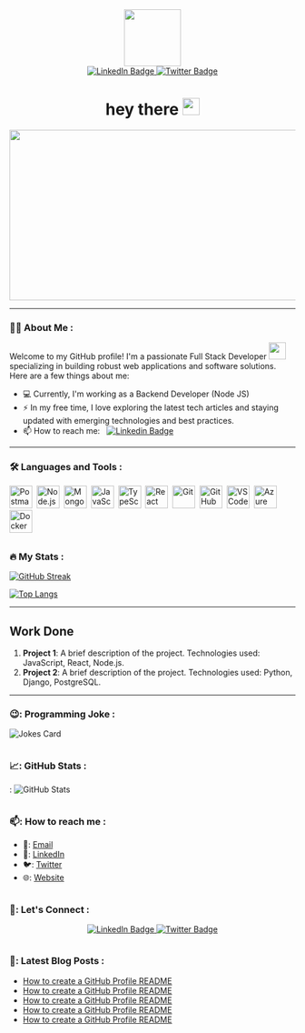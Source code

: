 <div align="center">
<div id="header">
  <img src="https://media.giphy.com/media/M9gbBd9nbDrOTu1Mqx/giphy.gif" width="100"/>
</div>

<div id="badges">
  <a href="your-linkedin-URL">
    <img src="https://img.shields.io/badge/LinkedIn-blue?style=for-the-badge&logo=linkedin&logoColor=white" alt="LinkedIn Badge"/>
  </a>
  <a href="your-twitter-URL">
    <img src="https://img.shields.io/badge/Twitter-blue?style=for-the-badge&logo=twitter&logoColor=white" alt="Twitter Badge"/>
  </a>
</div>
<div>
<img 
src="https://komarev.com/ghpvc/?username=ghulammohiodin&style=flat-square&color=blue" alt=""/>
</div>
<h1>
  hey there
  <img src="https://media.giphy.com/media/hvRJCLFzcasrR4ia7z/giphy.gif" width="30px"/>
</h1>
<div >
  <img src="https://media.giphy.com/media/dWesBcTLavkZuG35MI/giphy.gif" width="600" height="300"/>
</div>

</div>

---

### :man_technologist: About Me :

Welcome to my GitHub profile! I'm a passionate Full Stack Developer <img src="https://media.giphy.com/media/WUlplcMpOCEmTGBtBW/giphy.gif" width="30"> specializing in building robust web applications and software solutions. Here are a few things about me:

- 💻 Currently, I'm working as a Backend Developer (Node JS)
- ⚡ In my free time, I love exploring the latest tech articles and staying updated with emerging technologies and best practices.
- 📫 How to reach me: &nbsp; [![Linkedin Badge](https://img.shields.io/badge/-Shekhar-blue?style=flat&logo=Linkedin&logoColor=white)](your-linkedIn-Url)

---

### :hammer_and_wrench: Languages and Tools :

<div>

<img src="https://www.vectorlogo.zone/logos/getpostman/getpostman-icon.svg" title="Postman"  alt="Postman" width="40" height="40"/>&nbsp; <img src="https://www.vectorlogo.zone/logos/nodejs/nodejs-icon.svg" title="Node.js"  alt="Node.js" width="40" height="40"/> &nbsp;<img src="https://www.vectorlogo.zone/logos/mongodb/mongodb-icon.svg" title="MongoDB"  alt="MongoDB" width="40" height="40"/>&nbsp; <img src="https://www.vectorlogo.zone/logos/javascript/javascript-icon.svg" title="JavaScript"  alt="JavaScript" width="40" height="40"/>&nbsp; <img src="https://www.vectorlogo.zone/logos/typescriptlang/typescriptlang-icon.svg" title="TypeScript"  alt="TypeScript" width="40" height="40"/>&nbsp; <img src="https://www.vectorlogo.zone/logos/reactjs/reactjs-icon.svg" title="React"  alt="React" width="40" height="40"/>&nbsp; <img src="https://www.vectorlogo.zone/logos/git-scm/git-scm-icon.svg" title="Git"  alt="Git" width="40" height="40"/>&nbsp; <img src="https://www.vectorlogo.zone/logos/github/github-icon.svg" title="GitHub"  alt="GitHub" width="40" height="40"/>&nbsp; <img src="https://www.vectorlogo.zone/logos/visualstudio_code/visualstudio_code-icon.svg" title="VS Code"  alt="VS Code" width="40" height="40"/>&nbsp; <img src="https://www.vectorlogo.zone/logos/microsoft_azure/microsoft_azure-icon.svg" title="Azure"  alt="Azure" width="40" height="40"/>&nbsp; <img src="https://www.vectorlogo.zone/logos/docker/docker-icon.svg" title="Docker"  alt="Docker" width="40" height="40"/>&nbsp;

## </div>

### :fire: My Stats :

[![GitHub Streak](http://github-readme-streak-stats.herokuapp.com?user=ghulammohiodin&theme=dark&background=000000)](https://git.io/streak-stats)

[![Top Langs](https://github-readme-stats.vercel.app/api/top-langs/?username=ghulammohiodin&layout=compact&theme=vision-friendly-dark)](https://github.com/anuraghazra/github-readme-stats)

---

## Work Done

1. **Project 1**: A brief description of the project. Technologies used: JavaScript, React, Node.js.
2. **Project 2**: A brief description of the project. Technologies used: Python, Django, PostgreSQL.

---

### 😉: Programming Joke :

<!-- Markdown -->

![Jokes Card](https://readme-jokes.vercel.app/api)

```

```

### 📈: GitHub Stats :

: ![GitHub Stats](https://github-readme-stats.vercel.app/api?username=ghulammohiodin&show_icons=true&theme=radical)

```

```

### 📫: How to reach me :

- 📧: [Email](mailto:ghulammohiodin.me@icloud.com)
- 📱: [LinkedIn](https://www.linkedin.com/in/ghulammohiodin/)
- 🐦: [Twitter](https://twitter.com/ghulammohiodin)
- 🌐: [Website](https://ghulammohiodin.github.io/)

```

```

### 🤝: Let's Connect :

<div align="center">
  <a href="https://www.linkedin.com/in/ghulammohiodin/">
    <img src="https://img.shields.io/badge/LinkedIn-blue?style=for-the-badge&logo=linkedin&logoColor=white" alt="LinkedIn Badge"/>
  </a>
  <a href="https://twitter.com/ghulammohiodin">
    <img src="https://img.shields.io/badge/Twitter-blue?style=for-the-badge&logo=twitter&logoColor=white" alt="Twitter Badge"/>
  </a>
</div>
  
  ```
  
  ```

### 📝: Latest Blog Posts :

<!-- BLOG-POST-LIST:START -->

- [How to create a GitHub Profile README](https://dev.to/ghulammohiodin/how-to-create-a-github-profile-readme-1l1m)
- [How to create a GitHub Profile README](https://dev.to/ghulammohiodin/how-to-create-a-github-profile-readme-1l1m)
- [How to create a GitHub Profile README](https://dev.to/ghulammohiodin/how-to-create-a-github-profile-readme-1l1m)
- [How to create a GitHub Profile README](https://dev.to/ghulammohiodin/how-to-create-a-github-profile-readme-1l1m)
- [How to create a GitHub Profile README](https://dev.to/ghulammohiodin/how-to-create-a-github-profile-readme-1l1m)

<!-- BLOG-POST-LIST:END -->











